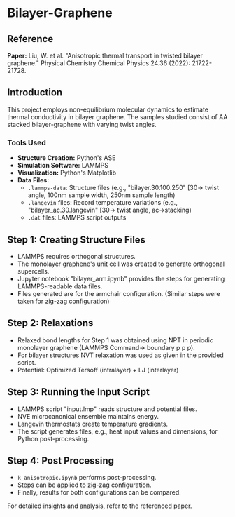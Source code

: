 # Bilayer-Graphene

## Reference
**Paper:** Liu, W. et al. "Anisotropic thermal transport in twisted bilayer graphene." Physical Chemistry Chemical Physics 24.36 (2022): 21722-21728.

## Introduction
This project employs non-equilibrium molecular dynamics to estimate thermal conductivity in bilayer graphene. The samples studied consist of AA stacked bilayer-graphene with varying twist angles.

### Tools Used
- **Structure Creation:** Python's ASE
- **Simulation Software:** LAMMPS
- **Visualization:** Python's Matplotlib
- **Data Files:**
  - `.lammps-data`: Structure files (e.g., "bilayer.30.100.250" [30-> twist angle, 100nm sample width, 250nm sample length)
  - `.langevin` files: Record temperature variations (e.g., "bilayer_ac.30.langevin" [30-> twist angle, ac->stacking)
  - `.dat` files: LAMMPS script outputs

## Step 1: Creating Structure Files
- LAMMPS requires orthogonal structures.
- The monolayer graphene's unit cell was created to generate orthogonal supercells.
- Jupyter notebook "bilayer_arm.ipynb" provides the steps for generating LAMMPS-readable data files.
- Files generated are for the armchair configuration. (Similar steps were taken for zig-zag configuration)

## Step 2: Relaxations
- Relaxed bond lengths for Step 1 was obtained using NPT in periodic monolayer graphene (LAMMPS Command-> boundary p p p).
- For bilayer structures NVT relaxation was used as given in the provided script.
- Potential: Optimized Tersoff (intralayer) + LJ (interlayer)

## Step 3: Running the Input Script
- LAMMPS script "input.lmp" reads structure and potential files.
- NVE microcanonical ensemble maintains energy.
- Langevin thermostats create temperature gradients.
- The script generates files, e.g., heat input values and dimensions, for Python post-processing.

## Step 4: Post Processing
- `k_anisotropic.ipynb` performs post-processing.
- Steps can be applied to zig-zag configuration.
- Finally, results for both configurations can be compared.

For detailed insights and analysis, refer to the referenced paper.
